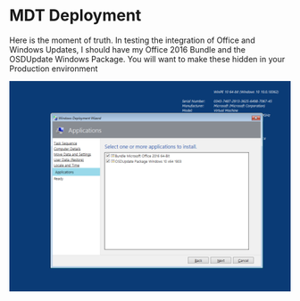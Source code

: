 # MDT Deployment

Here is the moment of truth.  In testing the integration of Office and Windows Updates, I should have my Office 2016 Bundle and the OSDUpdate Windows Package.  You will want to make these hidden in your Production environment

![](../../../.gitbook/assets/image%20%2886%29.png)

